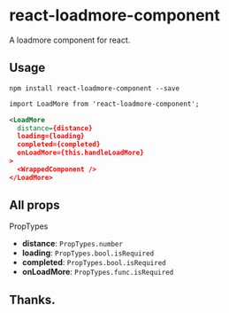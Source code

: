 # react-loadmore-component

A loadmore component for react.

## Usage

`npm install react-loadmore-component --save`

```xml
import LoadMore from 'react-loadmore-component';

<LoadMore
  distance={distance}
  loading={loading}
  completed={completed}
  onLoadMore={this.handleLoadMore}
>
  <WrappedComponent />
</LoadMore>
```

## All props

PropTypes

- **distance**: `PropTypes.number`
- **loading**: `PropTypes.bool.isRequired`
- **completed**: `PropTypes.bool.isRequired`
- **onLoadMore**: `PropTypes.func.isRequired`


## Thanks.
